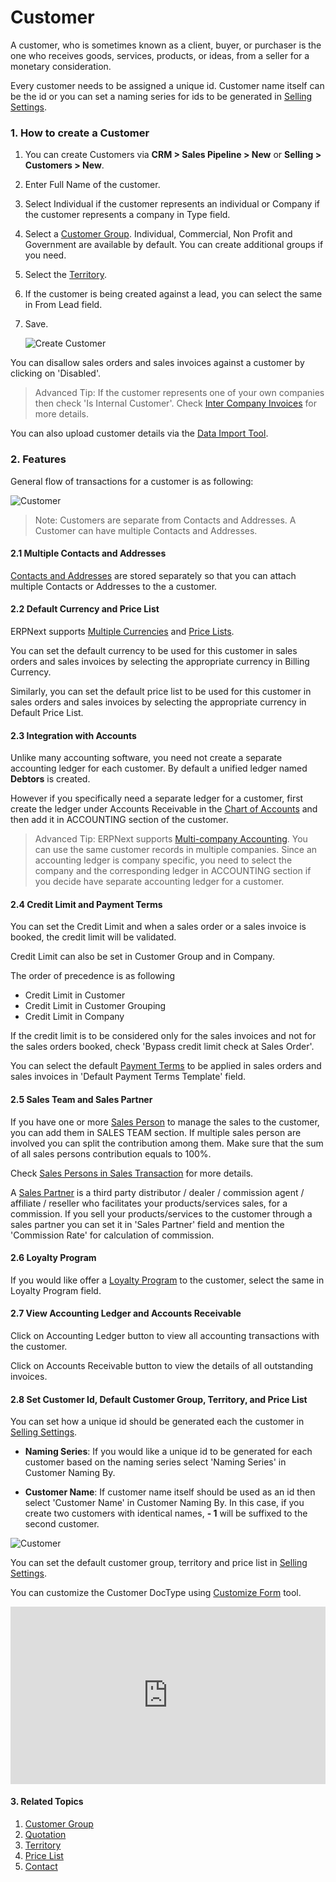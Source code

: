 <!-- add-breadcrumbs -->
# Customer

A customer, who is sometimes known as a client, buyer, or purchaser is the one
who receives goods, services, products, or ideas, from a seller for a monetary
consideration.

Every customer needs to be assigned a unique id. Customer name itself can be the id or you can set a naming series for ids to be generated in [Selling Settings](/docs/user/manual/en/selling/selling-settings).
### 1. How to create a Customer

1. You can create Customers via **CRM > Sales Pipeline > New** or **Selling > Customers > New**.
1. Enter Full Name of the customer.
1. Select Individual if the customer represents an individual or Company if the customer represents a company in Type field.
1. Select a [Customer Group](/docs/user/manual/en/CRM/customer-group). Individual, Commercial, Non Profit and Government are available by default. You can create additional groups if you need.
1. Select the [Territory](/docs/user/manual/en/setting-up/territory).
1. If the customer is being created against a lead, you can select the same in From Lead field.
1. Save.

    <img class="screenshot" alt="Create Customer" src="{{docs_base_url}}/assets/img/crm/create-customer.gif">

You can disallow sales orders and sales invoices against a customer by clicking on 'Disabled'.

>Advanced Tip: If the customer represents one of your own companies then check 'Is Internal Customer'. Check [Inter Company Invoices](/docs/user/manual/en/accounts/inter-company-invoices) for more details.

You can also upload customer details via the [Data Import Tool](/docs/user/manual/en/setting-up/data/data-import).

### 2. Features
General flow of transactions for a customer is as following:

<img class="screenshot" alt="Customer" src="{{docs_base_url}}/assets/img/crm/customer-to selling-flowchart.jpeg">

> Note: Customers are separate from Contacts and Addresses. A Customer can
have multiple Contacts and Addresses.

#### 2.1 Multiple Contacts and Addresses

[Contacts and Addresses](/docs/user/manual/en/CRM/contact) are stored separately so that you can
attach multiple Contacts or Addresses to the a customer.

#### 2.2 Default Currency and Price List
ERPNext supports [Multiple Currencies](/docs/user/manual/en/accounts/multi-currency-accounting) and [Price Lists](/docs/user/manual/en/setting-up/price-lists).

You can set the default currency to be used for this customer in sales orders and sales invoices by selecting the appropriate currency in Billing Currency.

Similarly, you can set the default price list to be used for this customer in sales orders and sales invoices by selecting the appropriate currency in Default Price List.

#### 2.3 Integration with Accounts

Unlike many accounting software, you need not create a separate accounting ledger for each customer.
By default a unified ledger named **Debtors** is created.

However if you specifically need a separate ledger for a customer, first create the ledger under
Accounts Receivable in the [Chart of Accounts](/docs/user/manual/en/accounts/chart-of-accounts.html) and then add it in ACCOUNTING section of the customer.

>Advanced Tip: ERPNext supports [Multi-company Accounting](/docs/user/manual/en/setting-up/articles/managing-multiple-companies). You can use the same customer records in multiple companies. Since an accounting ledger is company specific, you need to select the company and the corresponding ledger in ACCOUNTING section if you decide have separate accounting ledger for a customer.

#### 2.4 Credit Limit and Payment Terms

You can set the Credit Limit and when a sales order or a sales invoice is booked, the credit limit will be validated.

Credit Limit can also be set in Customer Group and in Company.

The order of precedence is as following

* Credit Limit in Customer
* Credit Limit in Customer Grouping
* Credit Limit in Company

If the credit limit is to be considered only for the sales invoices and not for the sales orders booked, check 'Bypass credit limit check at Sales Order'.

You can select the default [Payment Terms](/docs/user/manual/en/accounts/payment-terms) to be applied in sales orders and sales invoices in 'Default Payment Terms Template' field.

#### 2.5 Sales Team and Sales Partner

If you have one or more [Sales Person](/docs/user/manual/en/CRM/sales-person) to manage the sales to the customer, you can add them in SALES TEAM section. If multiple sales person are involved you can split the contribution among them. Make sure that the sum of all sales persons contribution equals to 100%.

Check [Sales Persons in Sales Transaction](/docs/user/manual/en/selling/articles/sales-persons-in-the-sales-transactions) for more details.

A [Sales Partner](/docs/user/manual/en/selling/sales-partner) is a third party distributor / dealer / commission agent /
affiliate / reseller who facilitates your  products/services sales, for a commission.
If you sell your products/services to the customer through a sales partner you can set it in 'Sales Partner' field and mention the 'Commission Rate' for calculation of commission.

#### 2.6 Loyalty Program

If you would like offer a [Loyalty Program](/docs/user/manual/en/accounts/loyalty-program) to the customer, select the same in Loyalty Program field.

#### 2.7 View Accounting Ledger and Accounts Receivable

Click on Accounting Ledger button to view all accounting transactions with the customer.

Click on Accounts Receivable button to view the details of all outstanding invoices.

#### 2.8 Set Customer Id, Default Customer Group, Territory, and Price List

You can set how a unique id should be generated each the customer in [Selling Settings](/docs/user/manual/en/selling/selling-settings).

* **Naming Series**: If you would like a unique id to be generated for each customer based on the naming series select 'Naming Series' in Customer Naming By.

* **Customer Name**: If customer name itself should be used as an id then select 'Customer Name' in Customer Naming By. In this case, if you create two customers with identical names, **- 1** will be suffixed to the second customer.

<img class="screenshot" alt="Customer" src="{{docs_base_url}}/assets/img/crm/customer-with-identical-names.png">

You can set the default customer group, territory and price list in [Selling Settings](/docs/user/manual/en/selling/selling-settings).

You can customize the Customer DocType using [Customize Form](/docs/user/manual/en/customize-erpnext/custom-field) tool.

<div>
    <style>.embed-container { position: relative; padding-bottom: 56.25%; height: 0; overflow: hidden; max-width: 100%; } .embed-container iframe, .embed-container object, .embed-container embed { position: absolute; top: 0; left: 0; width: 100%; height: 100%; }
    </style>
    <div class='embed-container'>
        <iframe src='https://www.youtube.com/embed//zsrrVDk6VBs?end=212' frameborder='0' allowfullscreen>
        </iframe>
    </div>
</div>





#### 3. Related Topics
1. [Customer Group](/docs/user/manual/en/CRM/setup/customer-group)
1. [Quotation](/docs/user/manual/en/selling/quotation)
1. [Territory](/docs/user/manual/en/setting-up/territory)
1. [Price List](/docs/user/manual/en/setting-up/price-lists)
1. [Contact](/docs/user/manual/en/CRM/contact)
